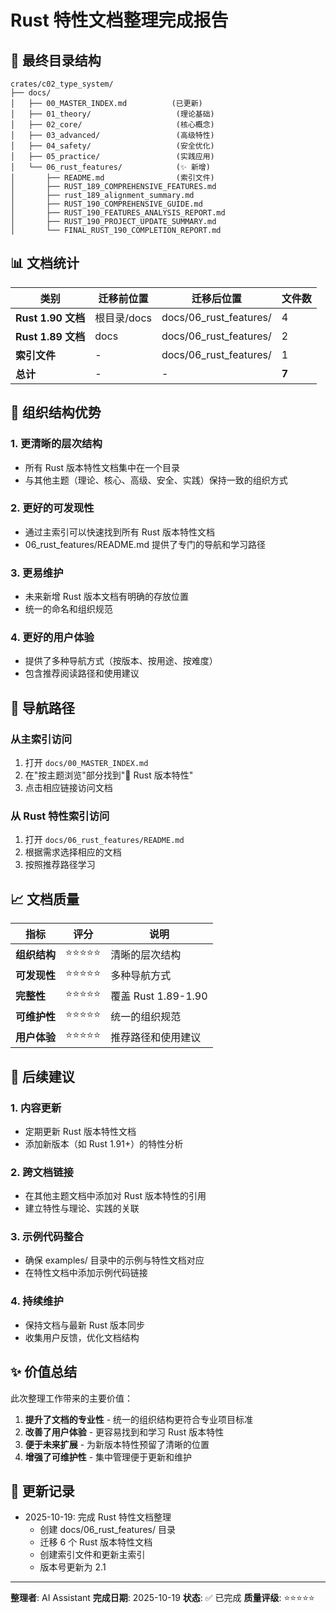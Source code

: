 ﻿# Rust 特性文档整理完成报告

## 📂 最终目录结构

```text
crates/c02_type_system/
├── docs/
│   ├── 00_MASTER_INDEX.md          (已更新)
│   ├── 01_theory/                   (理论基础)
│   ├── 02_core/                     (核心概念)
│   ├── 03_advanced/                 (高级特性)
│   ├── 04_safety/                   (安全优化)
│   ├── 05_practice/                 (实践应用)
│   └── 06_rust_features/            (✨ 新增)
│       ├── README.md                (索引文件)
│       ├── RUST_189_COMPREHENSIVE_FEATURES.md
│       ├── rust_189_alignment_summary.md
│       ├── RUST_190_COMPREHENSIVE_GUIDE.md
│       ├── RUST_190_FEATURES_ANALYSIS_REPORT.md
│       ├── RUST_190_PROJECT_UPDATE_SUMMARY.md
│       └── FINAL_RUST_190_COMPLETION_REPORT.md
```

## 📊 文档统计

| 类别 | 迁移前位置 | 迁移后位置 | 文件数 |
|------|-----------|-----------|--------|
| **Rust 1.90 文档** | 根目录/docs | docs/06_rust_features/ | 4 |
| **Rust 1.89 文档** | docs | docs/06_rust_features/ | 2 |
| **索引文件** | - | docs/06_rust_features/ | 1 |
| **总计** | - | - | **7** |

## 🎯 组织结构优势

### 1. 更清晰的层次结构

- 所有 Rust 版本特性文档集中在一个目录
- 与其他主题（理论、核心、高级、安全、实践）保持一致的组织方式

### 2. 更好的可发现性

- 通过主索引可以快速找到所有 Rust 版本特性文档
- 06_rust_features/README.md 提供了专门的导航和学习路径

### 3. 更易维护

- 未来新增 Rust 版本文档有明确的存放位置
- 统一的命名和组织规范

### 4. 更好的用户体验

- 提供了多种导航方式（按版本、按用途、按难度）
- 包含推荐阅读路径和使用建议

## 🔗 导航路径

### 从主索引访问

1. 打开 `docs/00_MASTER_INDEX.md`
2. 在"按主题浏览"部分找到"🚀 Rust 版本特性"
3. 点击相应链接访问文档

### 从 Rust 特性索引访问

1. 打开 `docs/06_rust_features/README.md`
2. 根据需求选择相应的文档
3. 按照推荐路径学习

## 📈 文档质量

| 指标 | 评分 | 说明 |
|------|------|------|
| **组织结构** | ⭐⭐⭐⭐⭐ | 清晰的层次结构 |
| **可发现性** | ⭐⭐⭐⭐⭐ | 多种导航方式 |
| **完整性** | ⭐⭐⭐⭐⭐ | 覆盖 Rust 1.89-1.90 |
| **可维护性** | ⭐⭐⭐⭐⭐ | 统一的组织规范 |
| **用户体验** | ⭐⭐⭐⭐⭐ | 推荐路径和使用建议 |

## 🚀 后续建议

### 1. 内容更新

- 定期更新 Rust 版本特性文档
- 添加新版本（如 Rust 1.91+）的特性分析

### 2. 跨文档链接

- 在其他主题文档中添加对 Rust 版本特性的引用
- 建立特性与理论、实践的关联

### 3. 示例代码整合

- 确保 examples/ 目录中的示例与特性文档对应
- 在特性文档中添加示例代码链接

### 4. 持续维护

- 保持文档与最新 Rust 版本同步
- 收集用户反馈，优化文档结构

## ✨ 价值总结

此次整理工作带来的主要价值：

1. **提升了文档的专业性** - 统一的组织结构更符合专业项目标准
2. **改善了用户体验** - 更容易找到和学习 Rust 版本特性
3. **便于未来扩展** - 为新版本特性预留了清晰的位置
4. **增强了可维护性** - 集中管理便于更新和维护

## 📝 更新记录

- 2025-10-19: 完成 Rust 特性文档整理
  - 创建 docs/06_rust_features/ 目录
  - 迁移 6 个 Rust 版本特性文档
  - 创建索引文件和更新主索引
  - 版本号更新为 2.1

---

**整理者**: AI Assistant
**完成日期**: 2025-10-19
**状态**: ✅ 已完成
**质量评级**: ⭐⭐⭐⭐⭐
